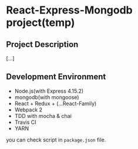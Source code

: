 # React-Express-Mongodb project(temp)

## Project Description
[...]

## Development Environment
* Node.js(with Express 4.15.2)
* mongodb(with mongoose)
* React + Redux + (...React-Family)
* Webpack 2
* TDD with mocha & chai
* Travis CI
* YARN

  
you can check script in `package.json` file.
